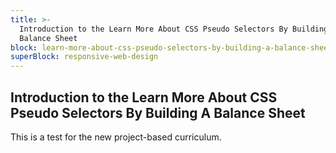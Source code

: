 ```yaml
---
title: >-
  Introduction to the Learn More About CSS Pseudo Selectors By Building A
  Balance Sheet
block: learn-more-about-css-pseudo-selectors-by-building-a-balance-sheet
superBlock: responsive-web-design
---
```


## Introduction to the Learn More About CSS Pseudo Selectors By Building A Balance Sheet

This is a test for the new project-based curriculum.
